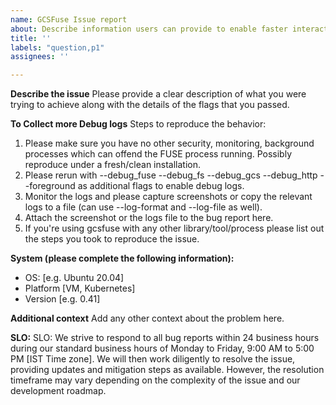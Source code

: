 ```yaml
---
name: GCSFuse Issue report
about: Describe information users can provide to enable faster interaction
title: ''
labels: "question,p1"
assignees: ''

---
```


**Describe the issue**
Please provide a clear description of what you were trying to achieve along with the details of the flags that you passed.

**To Collect more Debug logs**
Steps to reproduce the behavior:
1. Please make sure you have no other security, monitoring, background processes which can offend the FUSE process running. Possibly reproduce under a fresh/clean installation.
2. Please rerun with --debug_fuse --debug_fs --debug_gcs --debug_http --foreground as additional flags to enable debug logs.
3. Monitor the logs and please capture screenshots or copy the relevant logs to a file (can use --log-format and --log-file as well).
4. Attach the screenshot or the logs file to the bug report here.
5. If you're using gcsfuse with any other library/tool/process please list out the steps you took to reproduce the issue.


**System (please complete the following information):**
 - OS: [e.g. Ubuntu 20.04]
 - Platform [VM, Kubernetes]
 - Version [e.g. 0.41]

**Additional context**
Add any other context about the problem here.

**SLO:**
SLO: We strive to respond to all bug reports within 24 business hours during our 
standard business hours of Monday to Friday, 9:00 AM to 5:00 PM [IST Time zone]. 
We will then work diligently to resolve the issue, providing updates and mitigation
steps as available. However, the resolution timeframe may vary depending on the 
complexity of the issue and our development roadmap.
